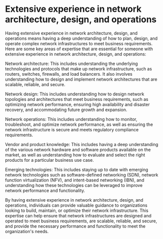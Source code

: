 # Extensive experience in network architecture, design, and operations

Having extensive experience in network architecture, design, and operations means having a deep understanding of how to plan, design, and operate complex network infrastructures to meet business requirements. Here are some key areas of expertise that are essential for someone with extensive experience in network architecture, design, and operations:

Network architecture: This includes understanding the underlying technologies and protocols that make up network infrastructure, such as routers, switches, firewalls, and load balancers. It also involves understanding how to design and implement network architectures that are scalable, reliable, and secure.

Network design: This includes understanding how to design network topologies and architectures that meet business requirements, such as optimizing network performance, ensuring high availability and disaster recovery, and accommodating future growth and expansion.

Network operations: This includes understanding how to monitor, troubleshoot, and optimize network performance, as well as ensuring the network infrastructure is secure and meets regulatory compliance requirements.

Vendor and product knowledge: This includes having a deep understanding of the various network hardware and software products available on the market, as well as understanding how to evaluate and select the right products for a particular business use case.

Emerging technologies: This includes staying up to date with emerging network technologies such as software-defined networking (SDN), network function virtualization (NFV), and intent-based networking (IBN), and understanding how these technologies can be leveraged to improve network performance and functionality.

By having extensive experience in network architecture, design, and operations, individuals can provide valuable guidance to organizations looking to build, maintain, or optimize their network infrastructure. This expertise can help ensure that network infrastructures are designed and operated to meet business requirements, are scalable, reliable, and secure, and provide the necessary performance and functionality to meet the organization's needs.

